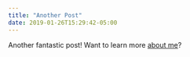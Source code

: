```yaml
---
title: "Another Post"
date: 2019-01-26T15:29:42-05:00
---
```


Another fantastic post! Want to learn more [about me](/about)?
